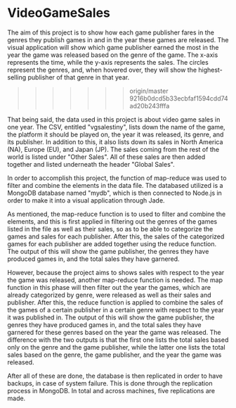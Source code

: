 # VideoGameSales



The aim of this project is to show how each game publisher fares in the genres they publish games in and in the year these games are released. The visual application will show which game publisher earned the most in the year the game was released based on the genre of the game. The x-axis represents the time, while the y-axis represents the sales. The circles represent the genres, and, when hovered over, they will show the highest-selling publisher of that genre in that year. 
>>>>>>> origin/master
>>>>>>> 9216b0dcd5b33ecbfaf1594cdd74ad20b243fffa

That being said, the data used in this project is about video game sales in one year. The CSV, entitled "vgsalestiny", lists down the name of the game, the platform it should be played on, the year it was released, its genre, and its publisher. In addition to this, it also lists down its sales in North America (NA), Europe (EU), and Japan (JP). The sales coming from the rest of the world is listed under "Other Sales". All of these sales are then added together and listed underneath the header "Global Sales". 

In order to accomplish this project, the function of map-reduce was used to filter and combine the elements in the data file. The databased utilized is a MongoDB database named "mydb", which is then connected to Node.js in order to make it into a visual application through Jade. 

As mentioned, the map-reduce function is to used to filter and combine the elements, and this is first applied in filtering out the genres of the games listed in the file as well as their sales, so as to be able to categorize the games and sales for each publisher. After this, the sales of the categorized games for each publisher are added together using the reduce function. The output of this will show the game publisher, the genres they have produced games in, and the total sales they have garnered. 

However, because the project aims to shows sales with respect to the year the game was released, another map-reduce function is needed. The map function in this phase will then filter out the year the games, which are already categorized by genre, were released as well as their sales and publisher. After this, the reduce function is applied to combine the sales of the games of a certain publisher in a certain genre with respect to the year it was published in. The output of this will show the game publisher, the genres they have produced games in, and the total sales they have garnered for these genres based on the year the game was released. The difference with the two outputs is that the first one lists the total sales based only on the genre and the game publisher, while the latter one lists the total sales based on the genre, the game publisher, and the year the game was released. 

After all of these are done, the database is then replicated in order to have backups, in case of system failure. This is done through the replication process in MongoDB. In total and across machines, five replications are made. 
